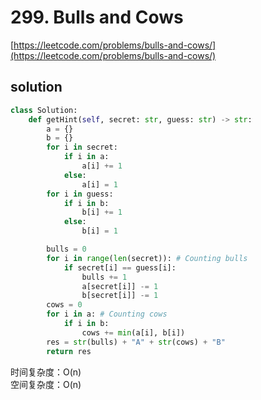 # 299. Bulls and Cows

[https://leetcode.com/problems/bulls-and-cows/](https://leetcode.com/problems/bulls-and-cows/)

## solution

```python
class Solution:
    def getHint(self, secret: str, guess: str) -> str:
        a = {}
        b = {}
        for i in secret:
            if i in a:
                a[i] += 1
            else:
                a[i] = 1
        for i in guess:
            if i in b:
                b[i] += 1
            else:
                b[i] = 1

        bulls = 0
        for i in range(len(secret)): # Counting bulls
            if secret[i] == guess[i]:
                bulls += 1
                a[secret[i]] -= 1
                b[secret[i]] -= 1
        cows = 0
        for i in a: # Counting cows
            if i in b:
                cows += min(a[i], b[i])
        res = str(bulls) + "A" + str(cows) + "B"
        return res
```

时间复杂度：O(n) <br>
空间复杂度：O(n)
